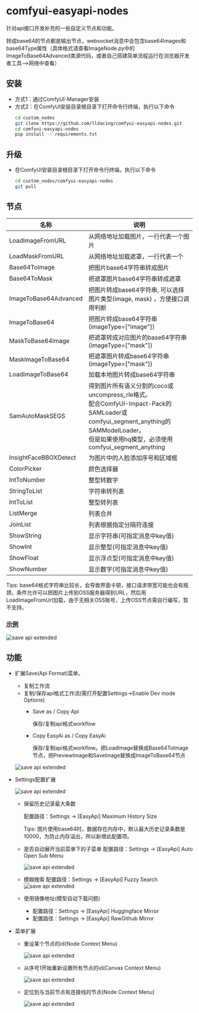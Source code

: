 # comfyui-easyapi-nodes
针对api接口开发补充的一些自定义节点和功能。

转成base64的节点都是输出节点，websocket消息中会包含base64Images和base64Type属性（具体格式请查看ImageNode.py中的ImageToBase64Advanced类源代码，或者自己搭建简单流程运行在浏览器开发者工具-->网络中查看）
## 安装
- 方式1：通过ComfyUI-Manager安装
- 方式2：在ComfyUI安装目录根目录下打开命令行终端，执行以下命令
  ```sh
  cd custom_nodes
  git clone https://github.com/lldacing/comfyui-easyapi-nodes.git
  cd comfyui-easyapi-nodes
  pip install -r requirements.txt
  ```
## 升级
- 在ComfyUI安装目录根目录下打开命令行终端，执行以下命令
  ```sh
  cd custom_nodes/comfyui-easyapi-nodes
  git pull
  ```

## 节点
| 名称                    | 说明                                                                                                                                                         |
|-----------------------|------------------------------------------------------------------------------------------------------------------------------------------------------------|
| LoadImageFromURL      | 从网络地址加载图片，一行代表一个图片                                                                                                                                         |
| LoadMaskFromURL       | 从网络地址加载遮罩，一行代表一个                                                                                                                                           |
| Base64ToImage         | 把图片base64字符串转成图片                                                                                                                                           |
| Base64ToMask          | 把遮罩图片base64字符串转成遮罩                                                                                                                                         |
| ImageToBase64Advanced | 把图片转成base64字符串, 可以选择图片类型(image, mask) ，方便接口调用判断                                                                                                            |
| ImageToBase64         | 把图片转成base64字符串(imageType=["image"])                                                                                                                        |
| MaskToBase64Image     | 把遮罩转成对应图片的base64字符串(imageType=["mask"])                                                                                                                    |
| MaskImageToBase64     | 把遮罩图片转成base64字符串(imageType=["mask"])                                                                                                                       |
| LoadImageToBase64     | 加载本地图片转成base64字符串                                                                                                                                          |
| SamAutoMaskSEGS       | 得到图片所有语义分割的coco或uncompress_rle格式。<br/>配合ComfyUI-Impact-Pack的SAMLoader或comfyui_segment_anything的SAMModelLoader。<br/>但是如果使用hq模型，必须使用comfyui_segment_anything |
| InsightFaceBBOXDetect | 为图片中的人脸添加序号和区域框                                                                                                                                            |
| ColorPicker           | 颜色选择器                                                                                                                                                      |
| IntToNumber           | 整型转数字                                                                                                                                                      |
| StringToList          | 字符串转列表                                                                                                                                                     |
| IntToList             | 整型转列表                                                                                                                                                      |
| ListMerge             | 列表合并                                                                                                                                                       |
| JoinList              | 列表根据指定分隔符连接                                                                                                                                                |
| ShowString            | 显示字符串(可指定消息中key值)                                                                                                                                          |
| ShowInt               | 显示整型(可指定消息中key值)                                                                                                                                           |
| ShowFloat             | 显示浮点型(可指定消息中key值)                                                                                                                                          |
| ShowNumber            | 显示数字(可指定消息中key值)                                                                                                                                           |

Tips: base64格式字符串比较长，会导致界面卡顿，接口请求带宽可能也会有瓶颈，条件允许可以把图片上传到OSS服务器得到URL，然后用LoadImageFromUrl加载，由于无相关OSS账号，上传OSS节点需自行编写，暂不支持。

### [示例](example/example.png)
  ![save api extended](docs/example_note.png)

## 功能
- 扩展Save(Api Format)菜单。
   - 复制工作流
   - 复制/保存api格式工作流(需打开配置Settings->Enable Dev mode Options)
     - Save as / Copy Api
       
       保存/复制api格式workflow
     - Copy EasyAi as / Copy EasyAi
       
       保存/复制api格式workflow。把LoadImage替换成Base64ToImage节点，把PreviewImage和SaveImage替换成ImageToBase64节点

  ![save api extended](docs/menu.gif)
- Settings配置扩展

  ![save api extended](docs/settings.png)
  - 保留历史记录最大条数

    配置路径：Settings -> [EasyApi] Maximum History Size

    Tips: 图片使用base64时，数据存在内存中，默认最大历史记录条数是10000，为防止内存溢出，所以新增此配置项。

  - 是否自动展开当前菜单下的子菜单
    配置路径：Settings -> [EasyApi] Auto Open Sub Menu
  
    ![save api extended](docs/menu_autoopen.gif)
  - 模糊搜索
    配置路径：Settings -> [EasyApi] Fuzzy Search  
    ![save api extended](docs/fuzzy_search.png)
  - 使用镜像地址(模型自动下载问题)
    - 配置路径：Settings -> [EasyApi] Huggingface Mirror  
    - 配置路径：Settings -> [EasyApi] RawGithub Mirror  
    
    
- 菜单扩展
  - 重设某个节点的id(Node Context Menu)
  
    ![save api extended](docs/node_context_menu_set_id.png)
  - 从序号1开始重新设置所有节点的id(Canvas Context Menu)
  
    ![save api extended](docs/context_menu_reset_all_id.png)
  - 定位到与当前节点有连接线的节点(Node Context Menu)
  
    ![save api extended](docs/node_context_menu_link_node.png)
